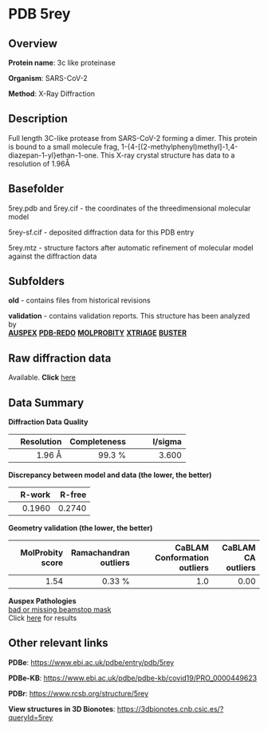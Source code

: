 # PDB 5rey

## Overview

**Protein name**: 3c like proteinase

**Organism**: SARS-CoV-2

**Method**: X-Ray Diffraction

## Description

Full length 3C-like protease from SARS-CoV-2 forming a dimer. This protein is bound to a small molecule frag, 1-{4-[(2-methylphenyl)methyl]-1,4-diazepan-1-yl}ethan-1-one. This X-ray crystal structure has data to a resolution of 1.96Å

## Basefolder

5rey.pdb and 5rey.cif - the coordinates of the threedimensional molecular model

5rey-sf.cif - deposited diffraction data for this PDB entry

5rey.mtz - structure factors after automatic refinement of molecular model against the diffraction data

## Subfolders



**old** - contains files from historical revisions

**validation** - contains validation reports. This structure has been analyzed by <br>[**AUSPEX**](https://github.com/thorn-lab/coronavirus_structural_task_force/tree/master/pdb/3c_like_proteinase/SARS-CoV-2/5rey/validation/auspex) [**PDB-REDO**](https://github.com/thorn-lab/coronavirus_structural_task_force/tree/master/pdb/3c_like_proteinase/SARS-CoV-2/5rey/validation/pdb-redo) [**MOLPROBITY**](https://github.com/thorn-lab/coronavirus_structural_task_force/tree/master/pdb/3c_like_proteinase/SARS-CoV-2/5rey/validation/molprobity) [**XTRIAGE**](https://github.com/thorn-lab/coronavirus_structural_task_force/blob/master/pdb/3c_like_proteinase/SARS-CoV-2/5rey/validation/Xtriage_output.log) [**BUSTER**](https://www.globalphasing.com/buster/wiki/index.cgi?Covid19Pdb5REY)  



## Raw diffraction data

Available. **Click** [here](https://zenodo.org/record/3731022) 

## Data Summary
**Diffraction Data Quality**

|   | Resolution | Completeness| I/sigma |
|---|-------------:|----------------:|--------------:|
|   |1.96 Å|99.3  %|<img width=50/>3.600|

**Discrepancy between model and data (the lower, the better)**

|   | **R-work**| **R-free**   
|---|-------------:|----------------:|           
||  0.1960|  0.2740|

**Geometry validation (the lower, the better)**

|   |**MolProbity<br>score**| **Ramachandran<br>outliers** | **CaBLAM<br>Conformation outliers** | **CaBLAM<br>CA outliers** |
|---|-------------:|----------------:|----------------:|---------------:|
||  1.54|  0.33 %|1.0|0.00|

**Auspex Pathologies**<br> [bad or missing beamstop mask](https://www.auspex.de/pathol/#2)<br>Click [here](https://github.com/thorn-lab/coronavirus_structural_task_force/blob/master/pdb/3c_like_proteinase/SARS-CoV-2/5rey/validation/auspex/5rey_auspex_comments.txt)  for results

 



## Other relevant links 
**PDBe**:  https://www.ebi.ac.uk/pdbe/entry/pdb/5rey

**PDBe-KB**: https://www.ebi.ac.uk/pdbe/pdbe-kb/covid19/PRO_0000449623 
 
**PDBr**: https://www.rcsb.org/structure/5rey 

**View structures in 3D Bionotes**: https://3dbionotes.cnb.csic.es/?queryId=5rey

